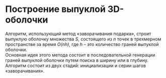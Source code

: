 # Построение выпуклой 3D-оболочки   
Алгоритм, использующий метод «заворачивания подарка», строит выпуклую оболочку множества *S*, состоящего из *n* точек в трехмерном пространстве за время *O(nh)*, где *h* – это количество граней выпуклой оболочки.   
Основная идея этого метода состоит в последовательной генерации граней выпуклой оболочки путем поиска в ширину или в глубину.   
Алгоритм состоит из двух стадий: инициализации и серии шагов «заворачивания».
